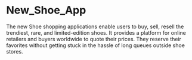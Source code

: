# New_Shoe_App
The new Shoe shopping applications enable users to buy, sell, resell the trendiest, rare, and limited-edition shoes. It provides a platform for online retailers and buyers worldwide to quote their prices. They reserve their favorites without getting stuck in the hassle of long queues outside shoe stores.
